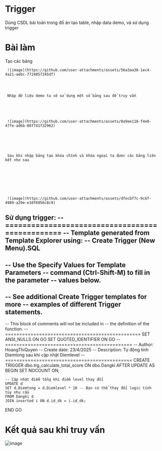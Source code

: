 # Trigger
Dùng CSDL bài toán trong đồ án tạo table, nhập data demo, và sử dụng trigger
# Bài làm #
Tạo các bảng 




     ![image](https://github.com/user-attachments/assets/56a3aa38-1ec4-4a21-aebc-7724857245df)




     Nhập dữ liệu demo ta sẽ sử dụng một số bảng sau để truy vấn





     ![image](https://github.com/user-attachments/assets/0a9ee118-f4e0-47fe-ad6b-08f741f32962)






     Sau khi nhập bảng tạo khóa chính và khóa ngoại ta đươc các bảng liên kết như sau








     ![image](https://github.com/user-attachments/assets/dfecbf7c-9c6f-4989-a29e-e10f6956c8c9)






Sử dụng trigger: 
     -- ================================================
-- Template generated from Template Explorer using:
-- Create Trigger (New Menu).SQL
--
-- Use the Specify Values for Template Parameters 
-- command (Ctrl-Shift-M) to fill in the parameter 
-- values below.
--
-- See additional Create Trigger templates for more
-- examples of different Trigger statements.
--
-- This block of comments will not be included in
-- the definition of the function.
-- ================================================
SET ANSI_NULLS ON
GO
SET QUOTED_IDENTIFIER ON
GO
-- =============================================
-- Author:		HoangThiQuyen
-- Create date: 23/4/2025
-- Description:	Tự động tính Diemtong sau khi cập nhật Diemlevel
-- =============================================
CREATE TRIGGER dbo.trg_calculate_total_score
   ON dbo.Dangki
   AFTER UPDATE
AS 
BEGIN
	SET NOCOUNT ON;

	-- Cập nhật điểm tổng khi điểm level thay đổi
	UPDATE d
	SET d.Diemtong = d.Diemlevel * 10 -- Bạn có thể thay đổi logic tính tùy nhu cầu
	FROM Dangki d
	JOIN inserted i ON d.id_dk = i.id_dk;

END
GO



# Kết quả sau khi truy vấn






![image](https://github.com/user-attachments/assets/8f2b3fb0-549b-4f23-9c2a-fbbd11f379ab)




